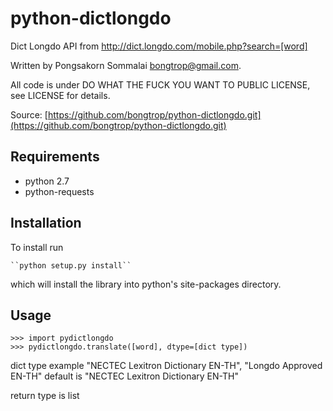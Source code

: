 # python-dictlongdo

Dict Longdo API from http://dict.longdo.com/mobile.php?search=[word]

Written by Pongsakorn Sommalai bongtrop@gmail.com.

All code is under DO WHAT THE FUCK YOU WANT TO PUBLIC LICENSE, see LICENSE for details.

Source: [https://github.com/bongtrop/python-dictlongdo.git](https://github.com/bongtrop/python-dictlongdo.git)

## Requirements

- python 2.7
- python-requests

## Installation

To install run

    ``python setup.py install``

which will install the library into python's site-packages directory.

## Usage
    >>> import pydictlongdo
    >>> pydictlongdo.translate([word], dtype=[dict type])

dict type example "NECTEC Lexitron Dictionary EN-TH", "Longdo Approved EN-TH" default is "NECTEC Lexitron Dictionary EN-TH"

return type is list
